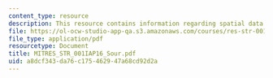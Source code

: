 ```yaml
---
content_type: resource
description: This resource contains information regarding spatial data.
file: https://ol-ocw-studio-app-qa.s3.amazonaws.com/courses/res-str-001-geographic-information-system-gis-tutorial-january-iap-2016/a8dcf343da76c175462947a68cd92d2a_MITRES_STR_001IAP16_Sour.pdf
file_type: application/pdf
resourcetype: Document
title: MITRES_STR_001IAP16_Sour.pdf
uid: a8dcf343-da76-c175-4629-47a68cd92d2a
---
```

